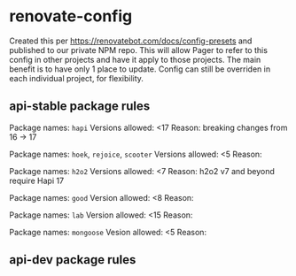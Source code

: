 # renovate-config
Created this per https://renovatebot.com/docs/config-presets and published to our private NPM repo. This will allow Pager to refer to this config in other projects and have it apply to those projects. The main benefit is to have only 1 place to update. Config can still be overriden in each individual project, for flexibility.

## api-stable package rules
Package names: `hapi`
Versions allowed: <17
Reason: breaking changes from 16 -> 17

Package names: `hoek`, `rejoice`, `scooter`
Versions allowed: <5
Reason:

Package names: `h2o2`
Versions allowed: <7
Reason: h2o2 v7 and beyond require Hapi 17

Package names: `good`
Version allowed: <8
Reason: 

Package names: `lab`
Version allowed: <15
Reason: 

Package names: `mongoose`
Vesion allowed: <5
Reason: 

## api-dev package rules
